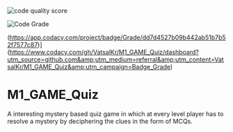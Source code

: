 

![code quality score](https://api.codiga.io/project/29998/score/svg)

![Code Grade](https://api.codiga.io/project/29998/status/svg)

(https://app.codacy.com/project/badge/Grade/dd7d4527b09b442ab51b7b52f7577c87)](https://www.codacy.com/gh/VatsalKr/M1_GAME_Quiz/dashboard?utm_source=github.com&amp;utm_medium=referral&amp;utm_content=VatsalKr/M1_GAME_Quiz&amp;utm_campaign=Badge_Grade)


# M1_GAME_Quiz
A interesting mystery based quiz game in which at every level player has to resolve a mystery by deciphering the clues in the form of MCQs.

